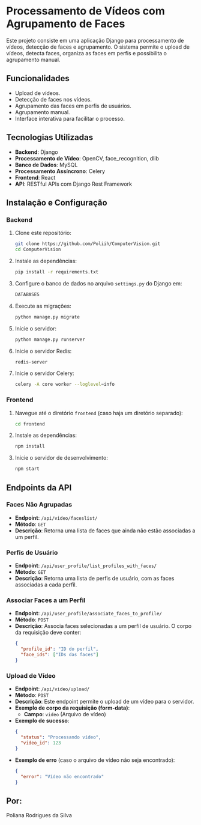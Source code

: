 # Processamento de Vídeos com Agrupamento de Faces

Este projeto consiste em uma aplicação Django para processamento de vídeos, detecção de faces e agrupamento. O sistema permite o upload de vídeos, detecta faces, organiza as faces em perfis e possibilita o agrupamento manual.

## Funcionalidades

- Upload de vídeos.
- Detecção de faces nos vídeos.
- Agrupamento das faces em perfis de usuários.
- Agrupamento manual.
- Interface interativa para facilitar o processo.

## Tecnologias Utilizadas

- **Backend**: Django
- **Processamento de Vídeo**: OpenCV, face_recognition, dlib
- **Banco de Dados**: MySQL
- **Processamento Assíncrono**: Celery
- **Frontend**: React
- **API**: RESTful APIs com Django Rest Framework

## Instalação e Configuração

### Backend

1. Clone este repositório:
   ```bash
   git clone https://github.com/Poliih/ComputerVision.git
   cd ComputerVision
   ```

2. Instale as dependências:
   ```bash
   pip install -r requirements.txt
   ```

3. Configure o banco de dados no arquivo `settings.py` do Django em:
   ```bash
   DATABASES
   ```

4. Execute as migrações:
   ```bash
   python manage.py migrate
   ```

5. Inicie o servidor:
   ```bash
   python manage.py runserver
   ```

6. Inicie o servidor Redis:
   ```bash
   redis-server
   ```

7. Inicie o servidor Celery:
   ```bash
   celery -A core worker --loglevel=info
   ```

### Frontend

1. Navegue até o diretório `frontend` (caso haja um diretório separado):
   ```bash
   cd frontend
   ```

2. Instale as dependências:
   ```bash
   npm install
   ```

3. Inicie o servidor de desenvolvimento:
   ```bash
   npm start
   ```

## Endpoints da API

### **Faces Não Agrupadas**
- **Endpoint**: `/api/video/faceslist/`
- **Método**: `GET`
- **Descrição**: Retorna uma lista de faces que ainda não estão associadas a um perfil.

### **Perfis de Usuário**
- **Endpoint**: `/api/user_profile/list_profiles_with_faces/`
- **Método**: `GET`
- **Descrição**: Retorna uma lista de perfis de usuário, com as faces associadas a cada perfil.

### **Associar Faces a um Perfil**
- **Endpoint**: `/api/user_profile/associate_faces_to_profile/`
- **Método**: `POST`
- **Descrição**: Associa faces selecionadas a um perfil de usuário. O corpo da requisição deve conter:
  ```json
  {
    "profile_id": "ID do perfil",
    "face_ids": ["IDs das faces"]
  }
  ```

### **Upload de Vídeo**
- **Endpoint**: `/api/video/upload/`
- **Método**: `POST`
- **Descrição**: Este endpoint permite o upload de um vídeo para o servidor.
- **Exemplo de corpo da requisição (form-data)**:
  - **Campo**: `video` (Arquivo de vídeo)
- **Exemplo de sucesso**:
  ```json
  {
    "status": "Processando vídeo",
    "video_id": 123
  }
  ```
- **Exemplo de erro** (caso o arquivo de vídeo não seja encontrado):
  ```json
  {
    "error": "Vídeo não encontrado"
  }
  ```

## Por:

Poliana Rodrigues da Silva
```
